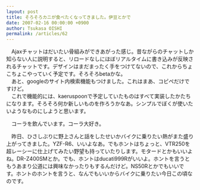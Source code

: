 ```yaml
---
layout: post
title: そろそろカニが食べたくなってきました。伊豆とかで
date: 2007-02-16 00:00:00 +0900
author: Tsukasa OISHI
permalink: /articles/62
---
```



　Ajaxチャットはだいたい骨組みができあがった感じ。昔ながらのチャットしか知らない人に説明すると、リロードなしにほぼリアルタイムに書き込みが反映されるチャットです。デザインはまだまったく手をつけてないので、これからちょこちょこやっていく予定です。そろそろbetaかな。  
　あと、googleのサイト内検索機能もつけました。これはまあ、コピペだけですけど。  
　これで機能的には、kaeruspoonで予定していたものはすべて実装したかたちになります。そろそろ何か新しいものを作ろうかなあ。シンプルでぼくが使いたいようなものにしようと思います。  

　コーラを飲んでいます。コーラ大好き。  

　昨日、ひさしぶりに野上さんと話をしたせいかバイクに乗りたい熱がまた盛り上がってきました。YZF-R6、いいよなあ。でもホントはちょっと、VTR250を超レーシーに仕上げてみたい野望も持っていたりします。モタードとかもいいよね。DR-Z400SMとか。でも、ホントはducati999Rがいいよ。ホントを言うともうあまり公道には興味なかったりもするんだけど。NS50Rとかでもいいです。ホントのホントを言うと、なんでもいいからバイクに乗りたい今日この頃なのです。  

